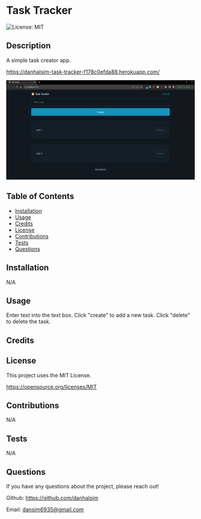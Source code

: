 # Task Tracker

![License: MIT](https://img.shields.io/badge/License-MIT-yellow.svg)

## Description

A simple task creator app.

https://danhalsim-task-tracker-f178c0efda88.herokuapp.com/

![screenshot](./assets/screenshot.png)

## Table of Contents

- [Installation](#installation)
- [Usage](#usage)
- [Credits](#credits)
- [License](#license)
- [Contributions](#contributions)
- [Tests](#Tests)
- [Questions](#Questions)

## Installation

N/A

## Usage

Enter text into the text box. Click "create" to add a new task. Click "delete" to delete the task.

## Credits



## License

This project uses the MIT License.

https://opensource.org/licenses/MIT

## Contributions

N/A

## Tests

N/A

## Questions

If you have any questions about the project, please reach out!

Github: https://github.com/danhalsim

Email: dansim6935@gmail.com
